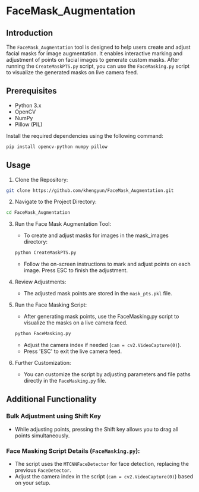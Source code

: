 # FaceMask_Augmentation

## Introduction

The `FaceMask_Augmentation` tool is designed to help users create and adjust facial masks for image augmentation. It enables interactive marking and adjustment of points on facial images to generate custom masks. After running the `CreateMaskPTS.py` script, you can use the `FaceMasking.py` script to visualize the generated masks on live camera feed.


## Prerequisites

- Python 3.x
- OpenCV
- NumPy
- Pillow (PIL)

Install the required dependencies using the following command:

```bash
pip install opencv-python numpy pillow
```

## Usage
1. Clone the Repository:
```bash
git clone https://github.com/khengyun/FaceMask_Augmentation.git
```
2. Navigate to the Project Directory:
```bash
cd FaceMask_Augmentation
```
3. Run the Face Mask Augmentation Tool:

    - To create and adjust masks for images in the mask_images directory:
    ```bash
    python CreateMaskPTS.py
    ```
    - Follow the on-screen instructions to mark and adjust points on each image. Press ESC to finish the adjustment.

4. Review Adjustments:

    - The adjusted mask points are stored in the `mask_pts.pkl` file.

5. Run the Face Masking Script:

    - After generating mask points, use the FaceMasking.py script to visualize the masks on a live camera feed.
    ```bash
    python FaceMasking.py
    ```
    - Adjust the camera index if needed (`cam = cv2.VideoCapture(0)`).
    - Press 'ESC' to exit the live camera feed.

6. Further Customization:

    - You can customize the script by adjusting parameters and file paths directly in the `FaceMasking.py` file.

## Additional Functionality

### Bulk Adjustment using Shift Key
-  While adjusting points, pressing the Shift key allows you to drag all points simultaneously.

### Face Masking Script Details (`FaceMasking.py`):
 - The script uses the `MTCNNFaceDetector` for face detection, replacing the previous `FaceDetector`.
 - Adjust the camera index in the script (`cam = cv2.VideoCapture(0)`) based on your setup.

